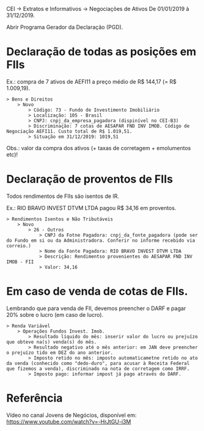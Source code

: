 CEI -> Extratos e Informativos -> Negociações de Ativos
	De 01/01/2019 à 31/12/2019.

Abrir Programa Gerador da Declaração (PGD).

# Declaração de todas as posições em FIIs

Ex.: compra de 7 ativos de AEFI11 a preço médio de R$ 144,17 (= R$ 1.009,19).
```
> Bens e Direitos
	> Novo
		> Código: 73 - Fundo de Investimento Imobiliário
		> Localização: 105 - Brasil
		> CNPJ: cnpj_da_empresa_pagadora (dispinível no CEI-B3)
		> Discriminação: 7 cotas de AESAPAR FND INV IMOB. Código de Negociação AEFI11. Custo total de R$ 1.019,51.
		> Situação em 31/12/2019: 1019,51
```
Obs.: valor da compra dos ativos (+ taxas de corretagem + emolumentos etc)!

# Declaração de proventos de FIIs

Todos rendimentos de FIIs são isentos de IR.

Ex.: RIO BRAVO INVEST DTVM LTDA pagou R$ 34,16 em proventos.
```
> Rendimentos Isentos e Não Tributáveis
	> Novo
		> 26 - Outros
			> CNPJ da Fotne Pagadora: cnpj_da_fonte_pagadora (pode ser do Fundo em si ou da Administradora. Conferir no informe recebido via correio.)
			> Nome da Fonte Pagadora: RIO BRAVO INVEST DTVM LTDA
			> Descrição: Rendimentso provenientes do AESAPAR FND INV IMOB - FII
			> Valor: 34,16
```

# Em caso de venda de cotas de FIIs.

Lembrando que para venda de FII, devemos preencher o DARF e pagar 20% sobre o lucro (em caso de lucro).
```
> Renda Variável
	> Operações Fundos Invest. Imob.
		> Resultado líquido do mês: inserir valor do lucro ou prejuízo que obteve na(s) venda(s) do mês.
		> Resultado negativo até o mês anterior: em JAN deve preencher o prejuízo tido em DEZ do ano anterior.
		> Imposto retido no mês: imposto automaticametne retido no ato da venda (conhecido como "dedo-duro", para acusar à Receita Federal que fizemos a venda), discriminado na nota de corretagem como IRRF.
		> Imposto pago: informar impost já pago através do DARF. 
```

# Referência
Vídeo no canal Jovens de Negócios, disponível em: 
https://www.youtube.com/watch?v=-HrJtGU-i3M